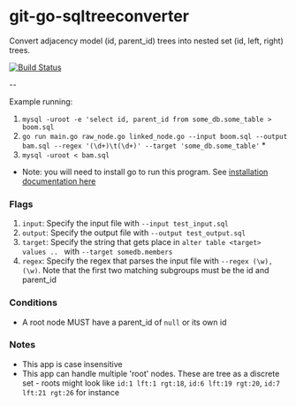 # git-go-sqltreeconverter
Convert adjacency model (id, parent_id) trees into nested set (id, left, right) trees.

[![Build Status](https://travis-ci.org/jadekler/git-go-sqltreeconverter.svg)](https://travis-ci.org/jadekler/git-go-sqltreeconverter)

--

Example running: 

1. `mysql -uroot -e 'select id, parent_id from some_db.some_table > boom.sql`
1. `go run main.go raw_node.go linked_node.go --input boom.sql --output bam.sql --regex '(\d+)\t(\d+)' --target 'some_db.some_table'` *
1. `mysql -uroot < bam.sql`

* Note: you will need to install go to run this program. See [installation documentation here](https://golang.org/doc/install)

### Flags

1. `input`: Specify the input file with `--input test_input.sql`
1. `output`: Specify the output file with `--output test_output.sql`
1. `target`: Specify the string that gets place in `alter table <target> values .. ` with `--target somedb.members`
1. `regex`: Specify the regex that parses the input file with `--regex (\w),(\w)`. Note that the first two matching subgroups must be the id and parent_id

### Conditions

- A root node MUST have a parent_id of `null` or its own id

### Notes

- This app is case insensitive
- This app can handle multiple 'root' nodes. These are tree as a discrete set - roots might look like `id:1 lft:1 rgt:18`, `id:6 lft:19 rgt:20`, `id:7 lft:21 rgt:26` for instance
